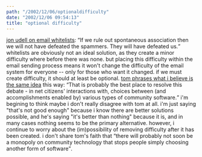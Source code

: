 ```yaml
---
path: "/2002/12/06/optionaldifficulty" 
date: "2002/12/06 09:54:13" 
title: "optional difficulty" 
---
```

<a href="http://weblog.infoworld.com/udell/2002/12/05.html#a531">jon udell on email whitelists</a>: <q>If we rule out spontaneous association then we will not have defeated the spammers. They will have defeated us.</q> whitelists are obviously not an ideal solution, as they create a minor difficulty where before there was none. but placing this difficulty within the email sending process means it won't change the difficulty of the email system for everyone -- only for those who want it changed. if we must create difficulty, it should at least be optional. <a href="http://www.plasticbag.org/index.shtml#90019037">tom phrases what i believe is the same idea</a> this way: <q>That is probably the best place to resolve this debate - in net citizens' interactions with, choices between (and accomplishments enabled by) various types of community software.</q> i'm begining to think maybe i don't really disagree with tom at all. i'm just saying "that's not good enough" because i know there are better solutions possible, and he's saying "it's better than nothing" because it is, and in many cases nothing seems to be the primary alternative. however, i continue to worry about the (im)possibility of removing difficulty after it has been created. i don't share tom's faith that <q>there will probably not soon be a monopoly on community technology that stops people simply choosing another form of software</q>.